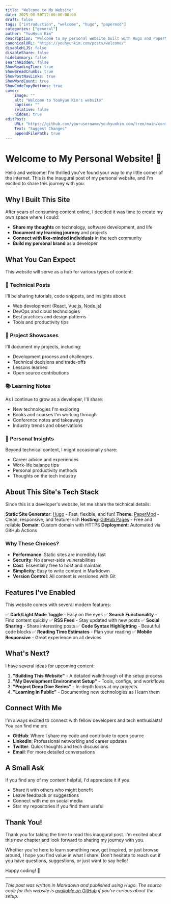 ```yaml
---
title: "Welcome to My Website"
date: 2025-08-30T12:00:00-00:00
draft: false
tags: ["introduction", "welcome", "hugo", "papermod"]
categories: ["general"]
author: "YouHyun Kim"
description: "Welcome to my personal website built with Hugo and PaperMod theme"
canonicalURL: "https://youhyunkim.com/posts/welcome/"
disableHLJS: false
disableShare: false
hideSummary: false
searchHidden: false
ShowReadingTime: true
ShowBreadCrumbs: true
ShowPostNavLinks: true
ShowWordCount: true
ShowCodeCopyButtons: true
cover:
    image: ""
    alt: "Welcome to YouHyun Kim's website"
    caption: ""
    relative: false
    hidden: true
editPost:
    URL: "https://github.com/yourusername/youhyunkim.com/tree/main/content"
    Text: "Suggest Changes"
    appendFilePath: true
---
```


# Welcome to My Personal Website! 🎉

Hello and welcome! I'm thrilled you've found your way to my little corner of the internet. This is the inaugural post of my personal website, and I'm excited to share this journey with you.

## Why I Built This Site

After years of consuming content online, I decided it was time to create my own space where I could:

- **Share my thoughts** on technology, software development, and life
- **Document my learning journey** and projects
- **Connect with like-minded individuals** in the tech community
- **Build my personal brand** as a developer

## What You Can Expect

This website will serve as a hub for various types of content:

### 🔧 Technical Posts
I'll be sharing tutorials, code snippets, and insights about:
- Web development (React, Vue.js, Node.js)
- DevOps and cloud technologies
- Best practices and design patterns
- Tools and productivity tips

### 💼 Project Showcases
I'll document my projects, including:
- Development process and challenges
- Technical decisions and trade-offs
- Lessons learned
- Open source contributions

### 📚 Learning Notes
As I continue to grow as a developer, I'll share:
- New technologies I'm exploring
- Books and courses I'm working through
- Conference notes and takeaways
- Industry trends and observations

### 🎯 Personal Insights
Beyond technical content, I might occasionally share:
- Career advice and experiences
- Work-life balance tips
- Personal productivity methods
- Thoughts on the tech industry

## About This Site's Tech Stack

Since this is a developer's website, let me share the technical details:

**Static Site Generator**: [Hugo](https://gohugo.io/) - Fast, flexible, and fun!
**Theme**: [PaperMod](https://github.com/adityatelange/hugo-PaperMod) - Clean, responsive, and feature-rich
**Hosting**: [GitHub Pages](https://pages.github.com/) - Free and reliable
**Domain**: Custom domain with HTTPS
**Deployment**: Automated via GitHub Actions

### Why These Choices?

- **Performance**: Static sites are incredibly fast
- **Security**: No server-side vulnerabilities
- **Cost**: Essentially free to host and maintain
- **Simplicity**: Easy to write content in Markdown
- **Version Control**: All content is versioned with Git

## Features I've Enabled

This website comes with several modern features:

✅ **Dark/Light Mode Toggle** - Easy on the eyes
✅ **Search Functionality** - Find content quickly
✅ **RSS Feed** - Stay updated with new posts
✅ **Social Sharing** - Share interesting posts
✅ **Code Syntax Highlighting** - Beautiful code blocks
✅ **Reading Time Estimates** - Plan your reading
✅ **Mobile Responsive** - Great experience on all devices

## What's Next?

I have several ideas for upcoming content:

1. **"Building This Website"** - A detailed walkthrough of the setup process
2. **"My Development Environment Setup"** - Tools, configs, and workflows
3. **"Project Deep Dive Series"** - In-depth looks at my projects
4. **"Learning in Public"** - Documenting new technologies as I learn them

## Connect With Me

I'm always excited to connect with fellow developers and tech enthusiasts! You can find me on:

- **GitHub**: Where I share my code and contribute to open source
- **LinkedIn**: Professional networking and career updates
- **Twitter**: Quick thoughts and tech discussions
- **Email**: For more detailed conversations

## A Small Ask

If you find any of my content helpful, I'd appreciate it if you:

- Share it with others who might benefit
- Leave feedback or suggestions
- Connect with me on social media
- Star my repositories if you find them useful

## Thank You!

Thank you for taking the time to read this inaugural post. I'm excited about this new chapter and look forward to sharing my journey with you.

Whether you're here to learn something new, get inspired, or just browse around, I hope you find value in what I share. Don't hesitate to reach out if you have questions, suggestions, or just want to say hello!

Happy coding! 🚀

---

*This post was written in Markdown and published using Hugo. The source code for this website is [available on GitHub](https://github.com/yourusername/youhyunkim.com) if you're curious about the setup.*